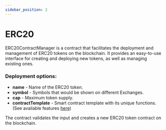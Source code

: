 ```yaml
---
sidebar_position: 2
---
```


# ERC20

ERC20ContractManager is a contract that facilitates the deployment and management of ERC20 tokens on the blockchain. It provides an easy-to-use interface for creating and deploying new tokens, as well as managing existing ones. 

### Deployment options:

- **name** - Name of the ERC20 token.
- **symbol** - Symbols that would be shown on different Exchanges.
- **cap** - Maximum token supply.
- **contractTemplate** - Smart contract template with its unique functions. (See available features [here](/admin/hierarchy/ERC20/features))

The contract validates the input and creates a new ERC20 token contract on the blockchain.